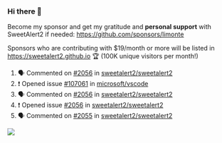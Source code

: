 ### Hi there 👋

Become my sponsor and get my gratitude and **personal support** with SweetAlert2 if needed: https://github.com/sponsors/limonte

Sponsors who are contributing with $19/month or more will be listed in https://sweetalert2.github.io 🏆 (100K unique visitors per month!)

<!--START_SECTION:activity-->
1. 🗣 Commented on [#2056](https://github.com//sweetalert2/sweetalert2/issues/2056) in [sweetalert2/sweetalert2](https://github.com//sweetalert2/sweetalert2)
2. ❗️ Opened issue [#107061](https://github.com//microsoft/vscode/issues/107061) in [microsoft/vscode](https://github.com//microsoft/vscode)
3. 🗣 Commented on [#2056](https://github.com//sweetalert2/sweetalert2/issues/2056) in [sweetalert2/sweetalert2](https://github.com//sweetalert2/sweetalert2)
4. ❗️ Opened issue [#2056](https://github.com//sweetalert2/sweetalert2/issues/2056) in [sweetalert2/sweetalert2](https://github.com//sweetalert2/sweetalert2)
5. 🗣 Commented on [#2055](https://github.com//sweetalert2/sweetalert2/issues/2055) in [sweetalert2/sweetalert2](https://github.com//sweetalert2/sweetalert2)
<!--END_SECTION:activity-->

![](https://github-readme-stats.vercel.app/api?username=limonte&theme=vue&show_icons=true)
